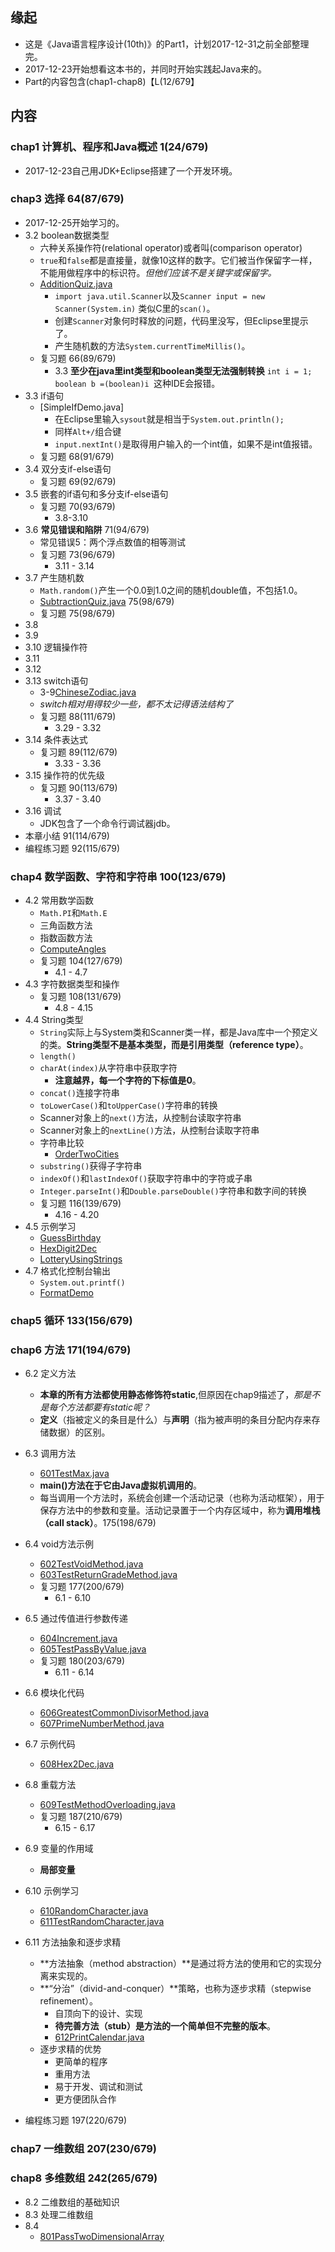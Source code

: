 ##  缘起
+ 这是《Java语言程序设计(10th)》的Part1，计划2017-12-31之前全部整理完。
+ 2017-12-23开始想看这本书的，并同时开始实践起Java来的。
+ Part的内容包含(chap1-chap8)【L(12/679】


##  内容
###  chap1 计算机、程序和Java概述  1(24/679)
+ 2017-12-23自己用JDK+Eclipse搭建了一个开发环境。

###  chap3 选择 64(87/679)
+ 2017-12-25开始学习的。
+ 3.2 boolean数据类型
    + 六种关系操作符(relational operator)或者叫(comparison operator)
    + `true`和`false`都是直接量，就像10这样的数字。它们被当作保留字一样，不能用做程序中的标识符。*但他们应该不是关键字或保留字。*
    + [AdditionQuiz.java]()
        + `import java.util.Scanner`以及`Scanner input = new Scanner(System.in)` 类似C里的`scan()`。
        + 创建`Scanner`对象何时释放的问题，代码里没写，但Eclipse里提示了。
        + 产生随机数的方法`System.currentTimeMillis()`。
    + 复习题 66(89/679)    
        + 3.3 **至少在java里int类型和boolean类型无法强制转换** `int i = 1; boolean b =(boolean)i `这种IDE会报错。
+ 3.3 if语句
    + [SimpleIfDemo.java]
        + 在Eclipse里输入`sysout`就是相当于`System.out.println();`
        + 同样`Alt+/`组合键
        + `input.nextInt()`是取得用户输入的一个int值，如果不是int值报错。
    + 复习题 68(91/679)
+ 3.4 双分支if-else语句
    + 复习题 69(92/679)     
+ 3.5 嵌套的if语句和多分支if-else语句
    + 复习题 70(93/679)         
        + 3.8-3.10
+ 3.6 **常见错误和陷阱**  71(94/679)
    + 常见错误5：两个浮点数值的相等测试
    + 复习题 73(96/679)         
        + 3.11 - 3.14 
+ 3.7 产生随机数    
    + `Math.random()`产生一个0.0到1.0之间的随机double值，不包括1.0。
    + [SubtractionQuiz.java]()  75(98/679)
    + 复习题 75(98/679) 
+ 3.8
+ 3.9 
+ 3.10 逻辑操作符
+ 3.11 
+ 3.12 
+ 3.13 switch语句
    + 3-9[ChineseZodiac.java]()
    + *switch相对用得较少一些，都不太记得语法结构了*
    + 复习题 88(111/679)         
        + 3.29 - 3.32 
+ 3.14 条件表达式
    + 复习题 89(112/679)         
        + 3.33 - 3.36 
+ 3.15 操作符的优先级    
    + 复习题 90(113/679)         
        + 3.37 - 3.40
+ 3.16 调试
    + JDK包含了一个命令行调试器jdb。
+ 本章小结  91(114/679)    
+ 编程练习题  92(115/679)


###  chap4 数学函数、字符和字符串  100(123/679)
+ 4.2 常用数学函数
    + `Math.PI`和`Math.E`
    + 三角函数方法 
    + 指数函数方法
    + [ComputeAngles]()
    + 复习题  104(127/679)
        + 4.1 - 4.7
+ 4.3 字符数据类型和操作
    + 复习题  108(131/679)
        + 4.8 - 4.15
+ 4.4 String类型
    + `String`实际上与System类和Scanner类一样，都是Java库中一个预定义的类。**String类型不是基本类型，而是引用类型（reference type）**。
    + `length()`
    + `charAt(index)`从字符串中获取字符
        + **注意越界，每一个字符的下标值是0**。
    + `concat()`连接字符串
    + `toLowerCase()`和`toUpperCase()`字符串的转换
    + Scanner对象上的`next()`方法，从控制台读取字符串
    + Scanner对象上的`nextLine()`方法，从控制台读取字符串
    + 字符串比较
        + [OrderTwoCities]()
    + `substring()`获得子字符串
    + `indexOf()`和`lastIndexOf()`获取字符串中的字符或子串
    + `Integer.parseInt()`和`Double.parseDouble()`字符串和数字间的转换
    + 复习题  116(139/679)
        + 4.16 - 4.20
+ 4.5 示例学习
    + [GuessBirthday]()
    + [HexDigit2Dec]()
    + [LotteryUsingStrings]()
+ 4.7 格式化控制台输出
    + `System.out.printf()`
    + [FormatDemo]()

###  chap5 循环  133(156/679)


###  chap6  方法 171(194/679)
+ 6.2 定义方法
    + **本章的所有方法都使用静态修饰符static**,但原因在chap9描述了，*那是不是每个方法都要有static呢？*
    + **定义**（指被定义的条目是什么）与**声明**（指为被声明的条目分配内存来存储数据）的区别。
+ 6.3 调用方法
    + [601TestMax.java]()
    + **main()方法在于它由Java虚拟机调用的**。
    + 每当调用一个方法时，系统会创建一个活动记录（也称为活动框架），用于保存方法中的参数和变量。活动记录置于一个内存区域中，称为**调用堆栈（call stack）**。175(198/679)
+ 6.4 void方法示例
    + [602TestVoidMethod.java]()
    + [603TestReturnGradeMethod.java]()
    + 复习题 177(200/679)
        + 6.1 - 6.10
+ 6.5 通过传值进行参数传递
    + [604Increment.java]()
    + [605TestPassByValue.java]()
    + 复习题 180(203/679)
        + 6.11 - 6.14
+ 6.6 模块化代码
    + [606GreatestCommonDivisorMethod.java]()
    + [607PrimeNumberMethod.java]()

+ 6.7 示例代码 
    + [608Hex2Dec.java]()

+ 6.8 重载方法
    + [609TestMethodOverloading.java]()
    + 复习题 187(210/679)
        + 6.15 - 6.17
+ 6.9 变量的作用域
    + **局部变量**
+ 6.10 示例学习
    + [610RandomCharacter.java]()
    + [611TestRandomCharacter.java]()
+ 6.11 方法抽象和逐步求精
    + **方法抽象（method abstraction）**是通过将方法的使用和它的实现分离来实现的。
    + **“分治”（divid-and-conquer）**策略，也称为逐步求精（stepwise refinement）。
        + 自顶向下的设计、实现
        + **待完善方法（stub）是方法的一个简单但不完整的版本**。
        + [612PrintCalendar.java]()
    + 逐步求精的优势
        + 更简单的程序
        + 重用方法
        + 易于开发、调试和测试
        + 更方便团队合作
+ 编程练习题 197(220/679)

###  chap7 一维数组  207(230/679)           

###  chap8 多维数组  242(265/679)
+ 8.2 二维数组的基础知识
+ 8.3 处理二维数组
+ 8.4 
    + [801PassTwoDimensionalArray]()